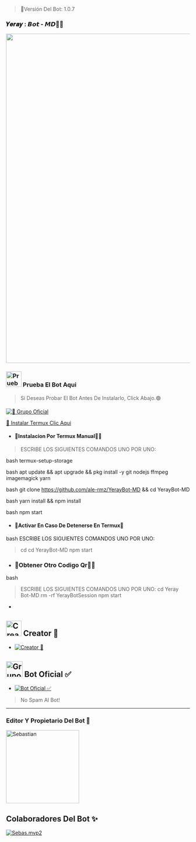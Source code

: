 > 🤖Versión Del Bot: 1.0.7

### 𝒀𝒆𝒓𝒂𝒚 : 𝘽𝙤𝙩 - 𝙈𝘿🤖🥊
<p align="center">
<img src="https://images.wallpapersden.com/image/download/michael-jackson-close-up-wallpapers_aWVua2WUmZqaraWkpJRnamtlrWZrZWU.jpg" width="900"/>
</p>


### <img src="https://i.pinimg.com/originals/19/80/6e/19806e91932e6054965fc83b85241270.gif" alt="Prueba El Bot Aqui" width="42" height="42"> Prueba El Bot Aqui

> Si Deseas Probar El Bot Antes De Instalarlo, Click Abajo.🟢

<a href="https://chat.whatsapp.com/KPZpP0VnlA875UpXCDPc0E"><img alt="📍 Grupo Oficial" src="https://img.shields.io/badge/Grupo-Oficial-25D366?style=for-the-badge&logo=whatsapp&logoColor=white"/></a>


[🧩 Instalar Termux Clic Aqui](https://www.mediafire.com/file/3hsvi3xkpq3a64o/termux_118.apk/file)
 

- #### 📍Instalacion Por Termux Manual👨‍💻

> ESCRIBE LOS SIGUIENTES COMANDOS UNO POR UNO:

bash
termux-setup-storage

bash
apt update && apt upgrade && pkg install -y git nodejs ffmpeg imagemagick yarn

bash
git clone https://github.com/ale-rmz/YerayBot-MD && cd YerayBot-MD

bash
yarn install && npm install

bash
npm start


- #### 📍Activar En Caso De Detenerse En Termux🧸
bash
ESCRIBE LOS SIGUIENTES COMANDOS UNO POR UNO:
> cd 
> cd YerayBot-MD
> npm start


- ### 📍Obtener Otro Codigo Qr👨‍💻 
bash
> ESCRIBE LOS SIGUIENTES COMANDOS UNO POR UNO:
> cd Yeray Bot-MD
> rm -rf YerayBotSession
> npm start


*

## <img src="https://i.pinimg.com/originals/19/80/6e/19806e91932e6054965fc83b85241270.gif" alt="Creator 👻" width="42" height="42"> Creator 👻

* <a href="https://wa.me/593992402778"><img alt="Creator 👻" src="https://img.shields.io/badge/Sebastian - Creator👻-25D366?style=for-the-badge&logo=whatsapp&logoColor=white"/></a>


## <img src="https://static.wikia.nocookie.net/nyancat/images/d/d3/Nyan-cat.gif/revision/latest/scale-to-width-down/400?cb=20131231222500&path-prefix=es" alt="Grupo" width="45" height="43"> Bot Oficial ✅

* <a href="https://wa.me/593995004980?text=!menu"><img alt="Bot Oficial ✅" src="https://img.shields.io/badge/Bot - Oficial✅-25D366?style=for-the-badge&logo=whatsapp&logoColor=white"/></a>

> No Spam Al Bot!
---------

### Editor Y Propietario Del Bot 🤖
<a
href="https://github.com/sebasmpvofficial"><img src="https://github.com/sebasmpvofficial.png" width="200" height="200" alt="Sebastian"/></a>

## Colaboradores Del Bot ✨️  
[![Sebas.mvp2](https://github.com/sebasmvp.png?size=100)](https://github.com/sebasmvp)
